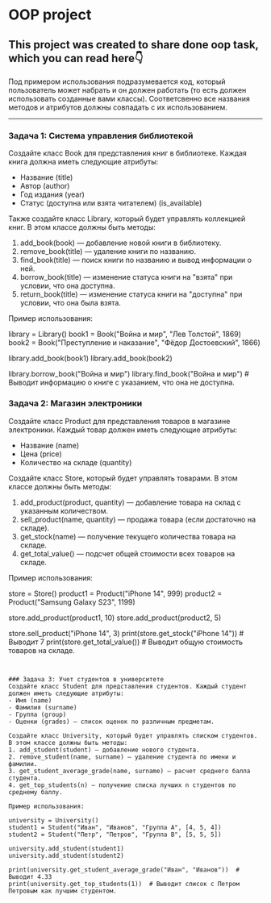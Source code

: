 # OOP project
## This project was created to share done oop task, which you can read here👇

Под примером использования подразумевается код, который пользователь может набрать и он должен работать (то есть должен использовать созданные вами классы). Соответсвенно все названия методов и атрибутов должны совпадать с их использованием. 

---

### Задача 1: Система управления библиотекой
Создайте класс Book для представления книг в библиотеке. Каждая книга должна иметь следующие атрибуты:
- Название (title)
- Автор (author)
- Год издания (year)
- Статус (доступна или взята читателем) (is_available)

Также создайте класс Library, который будет управлять коллекцией книг. В этом классе должны быть методы:
1. add_book(book) — добавление новой книги в библиотеку.
2. remove_book(title) — удаление книги по названию.
3. find_book(title) — поиск книги по названию и вывод информации о ней.
4. borrow_book(title) — изменение статуса книги на "взята" при условии, что она доступна.
5. return_book(title) — изменение статуса книги на "доступна" при условии, что она была взята.

Пример использования:

library = Library()
book1 = Book("Война и мир", "Лев Толстой", 1869)
book2 = Book("Преступление и наказание", "Фёдор Достоевский", 1866)

library.add_book(book1)
library.add_book(book2)

library.borrow_book("Война и мир")
library.find_book("Война и мир")  # Выводит информацию о книге с указанием, что она не доступна.



### Задача 2: Магазин электроники
Создайте класс Product для представления товаров в магазине электроники. Каждый товар должен иметь следующие атрибуты:
- Название (name)
- Цена (price)
- Количество на складе (quantity)

Создайте класс Store, который будет управлять товарами. В этом классе должны быть методы:
1. add_product(product, quantity) — добавление товара на склад с указанным количеством.
2. sell_product(name, quantity) — продажа товара (если достаточно на складе).
3. get_stock(name) — получение текущего количества товара на складе.
4. get_total_value() — подсчет общей стоимости всех товаров на складе.

Пример использования:

store = Store()
product1 = Product("iPhone 14", 999)
product2 = Product("Samsung Galaxy S23", 1199)

store.add_product(product1, 10)
store.add_product(product2, 5)

store.sell_product("iPhone 14", 3)
print(store.get_stock("iPhone 14"))  # Выводит 7
print(store.get_total_value())  # Выводит общую стоимость товаров на складе.
```


### Задача 3: Учет студентов в университете
Создайте класс Student для представления студентов. Каждый студент должен иметь следующие атрибуты:
- Имя (name)
- Фамилия (surname)
- Группа (group)
- Оценки (grades) — список оценок по различным предметам.

Создайте класс University, который будет управлять списком студентов. В этом классе должны быть методы:
1. add_student(student) — добавление нового студента.
2. remove_student(name, surname) — удаление студента по имени и фамилии.
3. get_student_average_grade(name, surname) — расчет среднего балла студента.
4. get_top_students(n) — получение списка лучших n студентов по среднему баллу.

Пример использования:

university = University()
student1 = Student("Иван", "Иванов", "Группа A", [4, 5, 4])
student2 = Student("Петр", "Петров", "Группа B", [5, 5, 5])

university.add_student(student1)
university.add_student(student2)

print(university.get_student_average_grade("Иван", "Иванов"))  # Выводит 4.33
print(university.get_top_students(1))  # Выводит список с Петром Петровым как лучшим студентом.